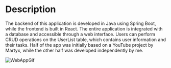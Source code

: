 # Description

The backend of this application is developed in Java using Spring Boot, while the frontend is built in React. The entire application is integrated with a database and accessible through a web interface. Users can perform CRUD operations on the UserList table, which contains user information and their tasks.
Half of the app was initially based on a YouTube project by Martyx, while the other half was developed independently by me.



![WebAppGif](https://github.com/AndrejGitH/WebDatabaseProject/assets/141548698/f9d16152-aad4-433e-b3a4-59d70f1d0062)
